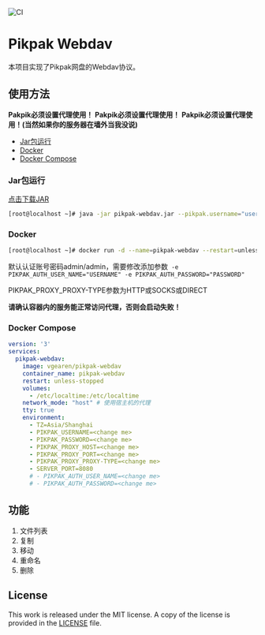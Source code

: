 ![CI](https://github.com/vgearen/pikpak-webdav/actions/workflows/CI.yml/badge.svg)

# Pikpak Webdav

本项目实现了Pikpak网盘的Webdav协议。



## 使用方法

**Pakpik必须设置代理使用！**
**Pakpik必须设置代理使用！**
**Pakpik必须设置代理使用！(当然如果你的服务器在墙外当我没说)**

- [Jar包运行](#jar包运行)
- [Docker](#Docker)
- [Docker Compose](#Docker-Compose)



### Jar包运行
[点击下载JAR](https://github.com/VGEAREN/pikpak-webdav/releases/latest)

```bash
[root@localhost ~]# java -jar pikpak-webdav.jar --pikpak.username="username" --pikpak.password="password" --pikpak.proxy.host="" --pikpak.proxy.port="" --pikpak.proxy.proxyType="HTTP/SOCKS/DIRECT"
```

### Docker

```bash
[root@localhost ~]# docker run -d --name=pikpak-webdav --restart=unless-stopped --network=host -v /etc/localtime:/etc/localtime -e TZ="Asia/Shanghai" -e JAVA_OPTS="-Xmx512m" -e SERVER_PORT="8080" -e PIKPAK_USERNAME="PIKPAK_USERNAME" -e PIKPAK_PASSWORD="PIKPAK_PASSWORD" -e PIKPAK_PROXY_HOST="" -e PIKPAK_PROXY_PORT="" -e PIKPAK_PROXY_PROXY-TYPE="HTTP/SOCKS/DIRECT"  vgearen/pikpak-webdav
```

默认认证账号密码admin/admin，需要修改添加参数` -e PIKPAK_AUTH_USER_NAME="USERNAME" -e PIKPAK_AUTH_PASSWORD="PASSWORD"` 

PIKPAK_PROXY_PROXY-TYPE参数为HTTP或SOCKS或DIRECT

**请确认容器内的服务能正常访问代理，否则会启动失败！**

### Docker Compose

```yaml
version: '3'
services:
  pikpak-webdav:
    image: vgearen/pikpak-webdav
    container_name: pikpak-webdav
    restart: unless-stopped
    volumes:
      - /etc/localtime:/etc/localtime
    network_mode: "host" # 使用宿主机的代理
    tty: true
    environment:
      - TZ=Asia/Shanghai
      - PIKPAK_USERNAME=<change me>
      - PIKPAK_PASSWORD=<change me>
      - PIKPAK_PROXY_HOST=<change me>
      - PIKPAK_PROXY_PORT=<change me>
      - PIKPAK_PROXY_PROXY-TYPE=<change me>
      - SERVER_PORT=8080
      # - PIKPAK_AUTH_USER_NAME=<change me>
      # - PIKPAK_AUTH_PASSWORD=<change me>

```



## 功能

1. 文件列表
2. 复制
3. 移动
4. 重命名
5. 删除



## License
This work is released under the MIT license. A copy of the license is provided in the [LICENSE](./LICENSE) file.
